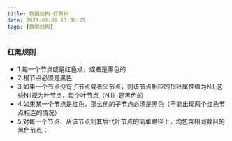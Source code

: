 ```yaml
---
title: 数据结构-红黑树
date: 2021-01-06 13:30:55
tags: [数据结构]
---
```

<!--more-->

### 红黑规则

- 1.每一个节点或是红色点，或者是黑色的
- 2.根节点必须是黑色
- 3.如果一个节点没有子节点或者父节点，则该节点相应的指针属性值为Nil,这些Nil视为叶节点，每个叶节点（Nil）是黑色的
- 4.如果某一个节点是红色，那么他的子节点必须是黑色（不能出现两个红色节点相连的情况）
- 5.对每一个节点，从该节点到其后代叶节点的简单路径上，均包含相同数目的黑色节点；

